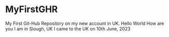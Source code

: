 # MyFirstGHR
My First Git-Hub Repository on my new account in UK.
Hello World
How are you
I am in Slough, UK
I came to the UK on 10th June, 2023
